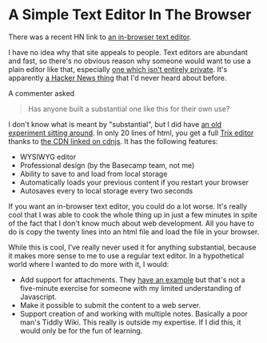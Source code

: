 # A Simple Text Editor In The Browser

There was a recent HN link to [an in-browser text editor](https://www.mytextarea.com/).

I have no idea why that site appeals to people. Text editors are abundant and fast, so there's no obvious reason why someone would want to use a plain editor like that, especially [one which isn't entirely private](https://news.ycombinator.com/item?id=22254473). It's apparently [a Hacker News thing](https://news.ycombinator.com/item?id=22253583) that I'd never heard about before.

A commenter asked

> Has anyone built a substantial one like this for their own use?

I don't know what is meant by "substantial", but I did have [an old experiment sitting around](https://gist.github.com/bachmeil/7c19e72b9a5c49a85e8cecb0b7a7f3ca). In only 20 lines of html, you get a full [Trix editor](https://trix-editor.org/) thanks to [the CDN linked on cdnjs](https://cdnjs.com/libraries/trix). It has the following features:

- WYSIWYG editor
- Professional design (by the Basecamp team, not me)
- Ability to save to and load from local storage
- Automatically loads your previous content if you restart your browser
- Autosaves every to local storage every two seconds

If you want an in-browser text editor, you could do a lot worse. It's really cool that I was able to cook the whole thing up in just a few minutes in spite of the fact that I don't know much about web development. All you have to do is copy the twenty lines into an html file and load the file in your browser.

While this is cool, I've really never used it for anything substantial, because it makes more sense to me to use a regular text editor. In a hypothetical world where I wanted to do more with it, I would:

- Add support for attachments. They [have an example](https://trix-editor.org/js/attachments.js) but that's not a five-minute exercise for someone with my limited understanding of Javascript.
- Make it possible to submit the content to a web server.
- Support creation of and working with multiple notes. Basically a poor man's Tiddly Wiki. This really is outside my expertise. If I did this, it would only be for the fun of learning.